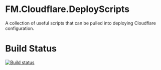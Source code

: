 # FM.Cloudflare.DeployScripts
A collection of useful scripts that can be pulled into deploying Cloudflare configuration.

# Build Status
[![Build status](https://dev.azure.com/frasermolyneux/XI/_apis/build/status/FM.Cloudflare.DeployScripts)](https://dev.azure.com/frasermolyneux/XI/_build/latest?definitionId=70)